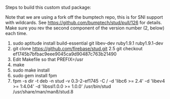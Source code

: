 Steps to build this custom stud package:

Note that we are using a fork off the bumptech repo, this is for SNI support with wildcards.
See https://github.com/bumptech/stud/pull/126 for details. Make sure you rev the second
component of the version number (2, below) each time.

1. sudo aptitude install build-essential git libev-dev ruby1.9.1 ruby1.9.1-dev
2. git clone https://github.com/firebase/stud.git
2.5 git checkout ef1745b7bfbac9eee9045ca9d90487c763b21490
3. Edit Makefile so that PREFIX=/usr
4. make
5. sudo make install
6. sudo gem install fpm
7. fpm -s dir -t deb -n stud -v 0.3-2-ef1745 -C / -d 'libc6 >= 2.4' -d 'libev4 >= 1:4.04' -d 'libssl1.0.0 >= 1.0.0' /usr/bin/stud /usr/share/man/man8/stud.8
